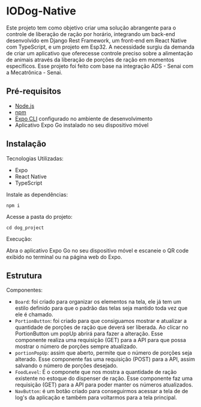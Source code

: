 # IODog-Native

Este projeto tem como objetivo criar uma solução abrangente para o controle de liberação de ração por horário, integrando um back-end desenvolvido em Django Rest Framework, um front-end em React Native com TypeScript, e um projeto em Esp32. A necessidade surgiu da demanda de criar um aplicativo que oferecesse controle preciso sobre a alimentação de animais através da liberação de porções de ração em momentos específicos. Esse projeto foi feito com base na integração ADS - Senai com a Mecatrônica - Senai.

## Pré-requisitos

- [Node.js](https://nodejs.org/)
- [npm](https://www.npmjs.com/)
- [Expo CLI](https://docs.expo.dev/get-started/installation/) configurado no ambiente de desenvolvimento
- Aplicativo Expo Go instalado no seu dispositivo móvel

## Instalação

Tecnologias Utilizadas:
- Expo
- React Native
- TypeScript

Instale as dependências:

    npm i

Acesse a pasta do projeto:

    cd dog_project

Execução:

Abra o aplicativo Expo Go no seu dispositivo móvel e escaneie o QR code exibido no terminal ou na página web do Expo.


## Estrutura

Componentes:
- `Board`: foi criado para organizar os elementos na tela, ele já tem um estilo definido para que o padrão das telas seja mantido toda vez que ele é chamado.
- `PortionButton`: foi criado para que consiguamos mostrar e atualizar a quantidade de porções de ração que deverá ser liberada. Ao clicar no PortionButton um popUp abrirá para fazer a alteração. Esse componente realiza uma requisição (GET) para a API para que possa mostrar o número de porções sempre atualizado.
- `portionPopUp`: assim que aberto, permite que o número de porções seja alterado. Esse componente fas uma requisição (POST) para a API, assim salvando o número de porções desejado.
- `FoodLevel`: É o componete que nos mostra a quantidade de ração existente no estoque do dispenser de ração. Esse componente faz uma requisição (GET) para a API para poder manter os números atualizados.
- `NavButton`: é um botão criado para conseguirmos acessar a tela de de log's da aplicação e também para voltarmos para a tela principal.
